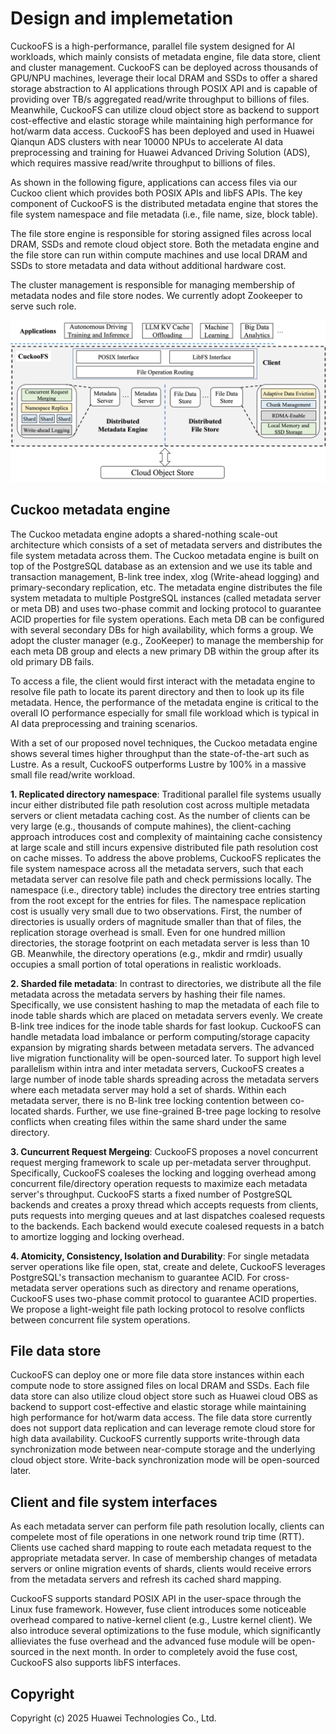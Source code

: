 # Design and implemetation

CuckooFS is a high-performance, parallel file system designed for AI workloads, which mainly consists of metadata engine, file data store, client and cluster management. CuckooFS can be deployed across thousands of GPU/NPU machines, leverage their local DRAM and SSDs to offer a shared storage abstraction to AI applications through POSIX API and is capable of providing over TB/s aggregated read/write throughput to billions of files. Meanwhile, CuckooFS can utilize cloud object store as backend to support cost-effective and elastic storage while maintaining high performance for hot/warm data access. CuckooFS has been deployed and used in Huawei Qianqun ADS clusters with near 10000 NPUs to accelerate AI data preprocessing and training for Huawei Advanced Driving Solution (ADS), which requires massive read/write throughput to billions of files.

As shown in the following figure, applications can access files via our Cuckoo client which provides both POSIX APIs and libFS APIs. The key component of CuckooFS is the distributed metadata engine that stores the file system namespace and file metadata (i.e., file name, size, block table).

The file store engine is responsible for storing assigned files across local DRAM, SSDs and remote cloud object store. Both the metadata engine and the file store can run within compute machines and use local DRAM and SSDs to store metadata and data without additional hardware cost.

The cluster management is responsible for managing membership of metadata nodes and file store nodes. We currently adopt Zookeeper to serve such role.

![CuckooFS Architecture](images/architecture.png)

## Cuckoo metadata engine
The Cuckoo metadata engine adopts a shared-nothing scale-out architecture which consists of a set of metadata servers and distributes the file system metadata across them. The Cuckoo metadata engine is built on top of the PostgreSQL database as an extension and we use its table and transaction management, B-link tree index, xlog (Write-ahead logging) and primary-secondary replication, etc.  The metadata engine distributes the file system metadata to multiple PostgreSQL instances (called metadata server or meta DB) and uses two-phase commit and locking protocol to guarantee ACID properties for file system operations. Each meta DB can be configured with several secondary DBs for high availability, which forms a group. We adopt the cluster manager (e.g., ZooKeeper) to manage the membership for each meta DB group and elects a new primary DB within the group after its old primary DB fails.

To access a file, the client would first interact with the metadata engine to resolve file path to locate its parent directory and then to look up its file metadata. Hence, the performance of the metadata engine is critical to the overall IO performance especially for small file workload which is typical in AI data preprocessing and training scenarios.

With a set of our proposed novel techniques, the Cuckoo metadata engine shows several times higher throughput than the state-of-the-art such as Lustre. As a result, CuckooFS outperforms Lustre by 100% in a massive small file read/write workload.

**1. Replicated directory namespace**: 
Traditional parallel file systems usually incur either distributed file path resolution cost across multiple metadata servers or client metadata caching cost. As the number of clients can be very large (e.g., thousands of compute mahines), the client-caching approach introduces cost and complexity of maintaining cache consistency at large scale and still incurs expensive distributed file path resolution cost on cache misses. To address the above problems, CuckooFS replicates the file system namespace across all the metadata servers, such that each metadata server can resolve file path and check permissions locally. The namespace (i.e., directory table) includes the directory tree entries starting from the root except for the entries for files. The namespace replication cost is usually very small due to two observations. First, the number of directories is usually orders of magnitude smaller than that of files, the replication storage overhead is small. Even for one hundred million directories, the storage footprint on each metadata server is less than 10 GB. Meanwhile, the directory operations (e.g., mkdir and rmdir) usually occupies a small portion of total operations in realistic workloads.

**2. Sharded file metadata**: 
In contrast to directories, we distribute all the file metadata across the metadata servers by hashing their file names. Specifically, we use consistent hashing to map the metadata of each file to inode table shards which are placed on metadata servers evenly. We create B-link tree indices for the inode table shards for fast lookup. CuckooFS can handle metadata load imbalance or perform computing/storage capacity expansion by migrating shards between metadata servers. The advanced live migration functionality will be open-sourced later. To support high level parallelism within intra and inter metadata servers, CuckooFS creates a large number of inode table shards spreading across the metadata servers where each metadata server may hold a set of shards. Within each metadata server, there is no B-link tree locking contention between co-located shards. Further, we use fine-grained B-tree page locking to resolve conflicts when creating files within the same shard under the same directory.

**3. Cuncurrent Request Mergeing**: 
CuckooFS proposes a novel concurrent request merging framework to scale up per-metadata server throughput. Specifically, CuckooFS coaleses the locking and logging overhead among concurrent file/directory operation requests to maximize each metadata server's throughput. CuckooFS starts a fixed number of PostgreSQL backends and creates a proxy thread which accepts requests from clients, puts requests into merging queues and at last dispatches coalesed requests to the backends. Each backend would execute coalesed requests in a batch to amortize logging and locking overhead.

**4. Atomicity, Consistency, Isolation and Durability**: 
For single metadata server operations like file open, stat, create and delete, CuckooFS leverages PostgreSQL's transaction mechanism to guarantee ACID. For cross-metadata server operations such as directory and rename operations, CuckooFS uses two-phase commit protocol to guarantee ACID properties. We propose a light-weight file path locking protocol to resolve conflicts between concurrent file system operations.

## File data store

CuckooFS can deploy one or more file data store instances within each compute node to store assigned files on local DRAM and SSDs. Each file data store can also utilize cloud object store such as Huawei cloud OBS as backend to support cost-effective and elastic storage while maintaining high performance for hot/warm data access. The file data store currently does not support data replication and can leverage remote cloud store for high data availability. CuckooFS currently supports write-through data synchronization mode between near-compute storage and the underlying cloud object store. Write-back synchronization mode will be open-sourced later.

## Client and file system interfaces

As each metadata server can perform file path resolution locally, clients can compelete most of file operations in one network round trip time (RTT).  Clients use cached shard mapping to route each metadata request to the appropriate metadata server. In case of membership changes of metadata servers or online migration events of shards, clients would receive errors from the metadata servers and refresh its cached shard mapping.

CuckooFS supports standard POSIX API in the user-space through the Linux fuse framework. However, fuse client introduces some noticeable overhead compared to native-kernel client (e.g., Lustre kernel client). We also introduce several optimizations to the fuse module, which significantly allieviates the fuse overhead and the advanced fuse module will be open-sourced in the next month. In order to completely avoid the fuse cost, CuckooFS also supports libFS interfaces.


## Copyright
Copyright (c) 2025 Huawei Technologies Co., Ltd.
